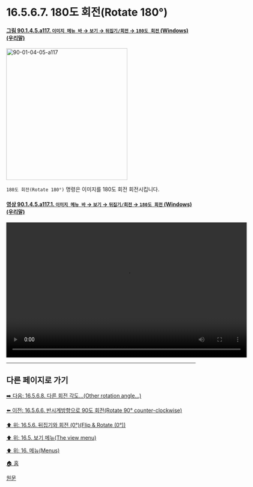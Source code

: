 # 16.5.6.7. 180도 회전(Rotate 180°)

<a id="90-01-04-05-a117"></a>

#### [그림 90.1.4.5.a117. `이미지 메뉴 바` → `보기` → `뒤집기/회전` → `180도 회전` (Windows) (우리말)](./90-01-04-05-flip_n_rotate.md#90-01-04-05-a117)
<img width="322" height="351" alt="90-01-04-05-a117" src="https://github.com/user-attachments/assets/6730ea0e-3518-45bc-8e13-19e702113403" />

`180도 회전(Rotate 180°)` 명령은 이미지를 180도 회전 회전시킵니다.

<a id="90-01-04-05-a117-01"></a>

#### [영상 90.1.4.5.a117.1. `이미지 메뉴 바` → `보기` → `뒤집기/회전` → `180도 회전` (Windows) (우리말)](./90-01-04-05-flip_n_rotate.md#90-01-04-05-a117-01)
<video controls="controls" width="640" height="360" src="https://github.com/user-attachments/assets/7b382c4d-46c7-463d-9236-e20bb6f7c934"></video>

***

## 다른 페이지로 가기

[➡️ 다음: 16.5.6.8. 다른 회전 각도…(Other rotation angle…)](./16-05-06-08-other_rotation_angle.md)

[⬅️ 이전: 16.5.6.6. 반시계방향으로 90도 회전(Rotate 90° counter-clockwise)](./16-05-06-06-rotate_90_counter_clockwise.md)

[⬆️ 위: 16.5.6. 뒤집기와 회전 (0°)(Flip & Rotate (0°))](./16-05-06-00-flip-rotate.md)

[⬆️ 위: 16.5. 보기 메뉴(The view menu)](./16-05-00-the-view-menu.md)

[⬆️ 위: 16. 메뉴(Menus)](./16-00-menus.md)

[🏠 홈](./00-home.md)

[원문](https://docs.gimp.org/2.10/ko/gimp-view-flip-rotate.html#gimp-view-rotate-180)